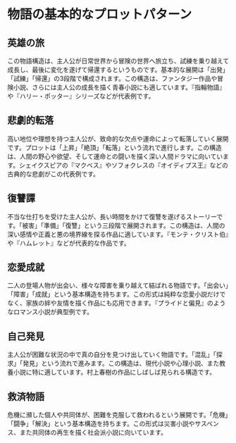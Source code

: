# 物語の基本的なプロットパターン

## 英雄の旅
この物語構造は、主人公が日常世界から冒険の世界へ旅立ち、試練を乗り越えて成長し、最後に変化を遂げて帰還するというものです。基本的な展開は「出発」「試練」「帰還」の3段階で構成されます。この構造は、ファンタジー作品や冒険小説、さらには主人公の成長を描く青春小説にも適しています。『指輪物語』や『ハリー・ポッター』シリーズなどが代表例です。
## 悲劇的転落
高い地位や理想を持つ主人公が、致命的な欠点や運命によって転落していく展開です。プロットは「上昇」「絶頂」「転落」という流れで進行します。この構造は、人間の野心や欲望、そして運命との闘いを描く深い人間ドラマに向いています。シェイクスピアの『マクベス』やソフォクレスの『オイディプス王』などの古典的な悲劇がこの代表例です。
## 復讐譚
不当な仕打ちを受けた主人公が、長い時間をかけて復讐を遂げるストーリーです。「被害」「準備」「復讐」という三段階で展開されます。この構造は、人間の深い感情や正義と悪の境界線を探る作品に適しています。『モンテ・クリスト伯』や『ハムレット』などが代表的な作品です。
## 恋愛成就
二人の登場人物が出会い、様々な障害を乗り越えて結ばれる物語です。「出会い」「障害」「成就」という基本構造を持ちます。この形式は純粋な恋愛小説だけでなく、家族の絆や友情を描く作品にも応用できます。『プライドと偏見』のようなロマンス小説が典型例です。
## 自己発見
主人公が困難な状況の中で真の自分を見つけ出していく物語です。「混乱」「探求」「発見」という流れで進みます。この構造は、現代小説や心理小説、また教養小説に特に適しています。村上春樹の作品にしばしば見られる構造です。
## 救済物語
危機に瀕した個人や共同体が、困難を克服して救われるという展開です。「危機」「闘争」「解決」という基本構造を持ちます。この形式は災害小説やサスペンス、また共同体の再生を描く社会派小説に向いています。